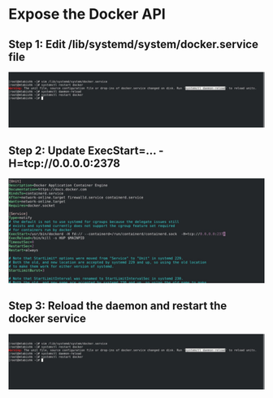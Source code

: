 # Expose the Docker API 
## Step 1: Edit /lib/systemd/system/docker.service file
![](images/1.jpg)

## Step 2: Update ExecStart=... -H=tcp://0.0.0.0:2378
![](images/3.jpg)

## Step 3: Reload the daemon and restart the docker service
![](images/1.jpg)
